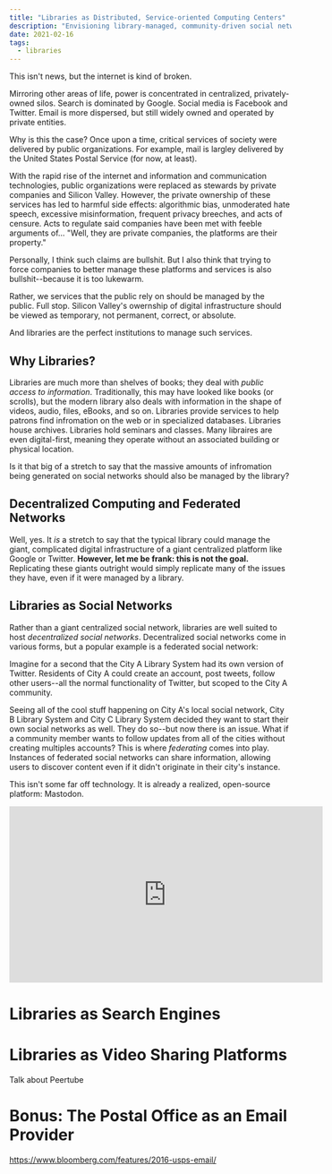 ```yaml
---
title: "Libraries as Distributed, Service-oriented Computing Centers"
description: "Envisioning library-managed, community-driven social networks, email, and video hosting"
date: 2021-02-16
tags:
  - libraries
---
```


This isn't news, but the internet is kind of broken.

Mirroring other areas of life, power is concentrated in centralized, privately-owned silos. Search is dominated by Google. Social media is Facebook and Twitter. Email is more dispersed, but still widely owned and operated by private entities. 

Why is this the case? Once upon a time, critical services of society were delivered by public organizations. For example, mail is largley delivered by the United States Postal Service (for now, at least).

With the rapid rise of the internet and information and communication technologies, public organizations were replaced as stewards by private companies and Silicon Valley. However, the private ownership of these services has led to harmful side effects: algorithmic bias, unmoderated hate speech, excessive misinformation, frequent privacy breeches, and acts of censure. Acts to regulate said companies have been met with feeble arguments of... "Well, they are private companies, the platforms are their property."

Personally, I think such claims are bullshit. But I also think that trying to force companies to better manage these platforms and services is also bullshit--because it is too lukewarm.

Rather, we services that the public rely on should be managed by the public. Full stop. Silicon Valley's owernship of digital infrastructure should be viewed as temporary, not permanent, correct, or absolute.

And libraries are the perfect institutions to manage such services.

## Why Libraries?

Libraries are much more than shelves of books; they deal with *public access to information*. Traditionally, this may have looked like books (or scrolls), but the modern library also deals with information in the shape of videos, audio, files, eBooks, and so on. Libraries provide services to help patrons find infromation on the web or in specialized databases. Libraries house archives. Libraries hold seminars and classes. Many libraires are even digital-first, meaning they operate without an associated building or physical location.

Is it that big of a stretch to say that the massive amounts of infromation being generated on social networks should also be managed by the library? 

## Decentralized Computing and Federated Networks

Well, yes. It *is* a stretch to say that the typical library could manage the giant, complicated digital infrastructure of a giant centralized platform like Google or Twitter. **However, let me be frank: this is not the goal.** Replicating these giants outright would simply replicate many of the issues they have, even if it were managed by a library.

## Libraries as Social Networks

Rather than a giant centralized social network, libraries are well suited to host *decentralized social networks*. Decentralized social networks come in various forms, but a popular example is a federated social network:

Imagine for a second that the City A Library System had its own version of Twitter. Residents of City A could create an account, post tweets, follow other users--all the normal functionality of Twitter, but scoped to the City A community.  

Seeing all of the cool stuff happening on City A's local social network, City B Library System and City C Library System decided they want to start their own social networks as well. They do so--but now there is an issue. What if a community member wants to follow updates from all of the cities without creating multiples accounts? This is where *federating* comes into play. Instances of federated social networks can share information, allowing users to discover content even if it didn't originate in their city's instance. 

This isn't some far off technology. It is already a realized, open-source platform: Mastodon. 

<iframe width="560" height="315" src="https://www.youtube-nocookie.com/embed/IPSbNdBmWKE" frameborder="0" allow="accelerometer; autoplay; clipboard-write; encrypted-media; gyroscope; picture-in-picture" allowfullscreen></iframe>

# Libraries as Search Engines



# Libraries as Video Sharing Platforms

Talk about Peertube

# Bonus: The Postal Office as an Email Provider

https://www.bloomberg.com/features/2016-usps-email/